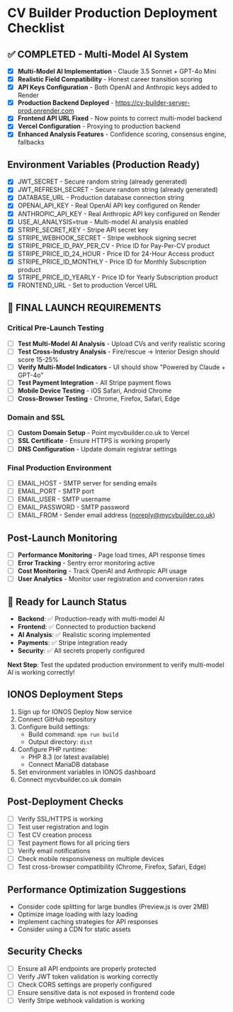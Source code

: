 # CV Builder Production Deployment Checklist

## ✅ COMPLETED - Multi-Model AI System
- [x] **Multi-Model AI Implementation** - Claude 3.5 Sonnet + GPT-4o Mini
- [x] **Realistic Field Compatibility** - Honest career transition scoring
- [x] **API Keys Configuration** - Both OpenAI and Anthropic keys added to Render
- [x] **Production Backend Deployed** - https://cv-builder-server-prod.onrender.com
- [x] **Frontend API URL Fixed** - Now points to correct multi-model backend
- [x] **Vercel Configuration** - Proxying to production backend
- [x] **Enhanced Analysis Features** - Confidence scoring, consensus engine, fallbacks

## Environment Variables (Production Ready)
- [x] JWT_SECRET - Secure random string (already generated)
- [x] JWT_REFRESH_SECRET - Secure random string (already generated)
- [x] DATABASE_URL - Production database connection string
- [x] OPENAI_API_KEY - Real OpenAI API key configured on Render
- [x] ANTHROPIC_API_KEY - Real Anthropic API key configured on Render
- [x] USE_AI_ANALYSIS=true - Multi-model AI analysis enabled
- [x] STRIPE_SECRET_KEY - Stripe API secret key
- [x] STRIPE_WEBHOOK_SECRET - Stripe webhook signing secret
- [x] STRIPE_PRICE_ID_PAY_PER_CV - Price ID for Pay-Per-CV product
- [x] STRIPE_PRICE_ID_24_HOUR - Price ID for 24-Hour Access product
- [x] STRIPE_PRICE_ID_MONTHLY - Price ID for Monthly Subscription product
- [x] STRIPE_PRICE_ID_YEARLY - Price ID for Yearly Subscription product
- [x] FRONTEND_URL - Set to production Vercel URL

## 🎯 FINAL LAUNCH REQUIREMENTS

### Critical Pre-Launch Testing
- [ ] **Test Multi-Model AI Analysis** - Upload CVs and verify realistic scoring
- [ ] **Test Cross-Industry Analysis** - Fire/rescue → Interior Design should score 15-25%
- [ ] **Verify Multi-Model Indicators** - UI should show "Powered by Claude + GPT-4o"
- [ ] **Test Payment Integration** - All Stripe payment flows
- [ ] **Mobile Device Testing** - iOS Safari, Android Chrome
- [ ] **Cross-Browser Testing** - Chrome, Firefox, Safari, Edge

### Domain and SSL
- [ ] **Custom Domain Setup** - Point mycvbuilder.co.uk to Vercel
- [ ] **SSL Certificate** - Ensure HTTPS is working properly
- [ ] **DNS Configuration** - Update domain registrar settings

### Final Production Environment
- [ ] EMAIL_HOST - SMTP server for sending emails
- [ ] EMAIL_PORT - SMTP port  
- [ ] EMAIL_USER - SMTP username
- [ ] EMAIL_PASSWORD - SMTP password
- [ ] EMAIL_FROM - Sender email address (noreply@mycvbuilder.co.uk)

## Post-Launch Monitoring
- [ ] **Performance Monitoring** - Page load times, API response times
- [ ] **Error Tracking** - Sentry error monitoring active
- [ ] **Cost Monitoring** - Track OpenAI and Anthropic API usage
- [ ] **User Analytics** - Monitor user registration and conversion rates

## 🚀 Ready for Launch Status
- **Backend**: ✅ Production-ready with multi-model AI
- **Frontend**: ✅ Connected to production backend  
- **AI Analysis**: ✅ Realistic scoring implemented
- **Payments**: ✅ Stripe integration ready
- **Security**: ✅ All secrets properly configured

**Next Step**: Test the updated production environment to verify multi-model AI is working correctly!

## IONOS Deployment Steps
1. Sign up for IONOS Deploy Now service
2. Connect GitHub repository
3. Configure build settings:
   - Build command: `npm run build`
   - Output directory: `dist`
4. Configure PHP runtime:
   - PHP 8.3 (or latest available)
   - Connect MariaDB database
5. Set environment variables in IONOS dashboard
6. Connect mycvbuilder.co.uk domain

## Post-Deployment Checks
- [ ] Verify SSL/HTTPS is working
- [ ] Test user registration and login
- [ ] Test CV creation process
- [ ] Test payment flows for all pricing tiers
- [ ] Verify email notifications
- [ ] Check mobile responsiveness on multiple devices
- [ ] Test cross-browser compatibility (Chrome, Firefox, Safari, Edge)

## Performance Optimization Suggestions
- Consider code splitting for large bundles (Preview.js is over 2MB)
- Optimize image loading with lazy loading
- Implement caching strategies for API responses
- Consider using a CDN for static assets

## Security Checks
- [ ] Ensure all API endpoints are properly protected
- [ ] Verify JWT token validation is working correctly
- [ ] Check CORS settings are properly configured
- [ ] Ensure sensitive data is not exposed in frontend code
- [ ] Verify Stripe webhook validation is working 